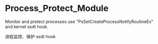 # Process_Protect_Module
Monitor and protect processes use "PsSetCreateProcessNotifyRoutineEx" and kernel ssdt hook.


进程监控、保护 ssdt hook 
